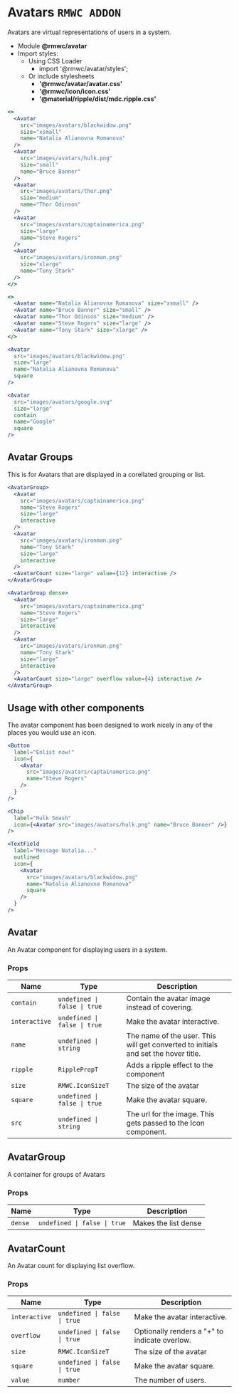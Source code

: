 # Avatars `RMWC ADDON`

Avatars are virtual representations of users in a system.

- Module **@rmwc/avatar**
- Import styles:
  - Using CSS Loader
    - import '@rmwc/avatar/styles';
  - Or include stylesheets
    - **'@rmwc/avatar/avatar.css'**
    - **'@rmwc/icon/icon.css'**
    - **'@material/ripple/dist/mdc.ripple.css'**


```jsx
<>
  <Avatar
    src="images/avatars/blackwidow.png"
    size="xsmall"
    name="Natalia Alianovna Romanova"
  />
  <Avatar
    src="images/avatars/hulk.png"
    size="small"
    name="Bruce Banner"
  />
  <Avatar
    src="images/avatars/thor.png"
    size="medium"
    name="Thor Odinson"
  />
  <Avatar
    src="images/avatars/captainamerica.png"
    size="large"
    name="Steve Rogers"
  />
  <Avatar
    src="images/avatars/ironman.png"
    size="xlarge"
    name="Tony Stark"
  />
</>
```

```jsx
<>
  <Avatar name="Natalia Alianovna Romanova" size="xsmall" />
  <Avatar name="Bruce Banner" size="small" />
  <Avatar name="Thor Odinson" size="medium" />
  <Avatar name="Steve Rogers" size="large" />
  <Avatar name="Tony Stark" size="xlarge" />
</>
```

```jsx
<Avatar
  src="images/avatars/blackwidow.png"
  size="large"
  name="Natalia Alianovna Romanova"
  square
/>
```

```jsx
<Avatar
  src="images/avatars/google.svg"
  size="large"
  contain
  name="Google"
  square
/>
```

## Avatar Groups

This is for Avatars that are displayed in a corellated grouping or list.

```jsx
<AvatarGroup>
  <Avatar
    src="images/avatars/captainamerica.png"
    name="Steve Rogers"
    size="large"
    interactive
  />
  <Avatar
    src="images/avatars/ironman.png"
    name="Tony Stark"
    size="large"
    interactive
  />
  <AvatarCount size="large" value={12} interactive />
</AvatarGroup>
```

```jsx
<AvatarGroup dense>
  <Avatar
    src="images/avatars/captainamerica.png"
    name="Steve Rogers"
    size="large"
    interactive
  />
  <Avatar
    src="images/avatars/ironman.png"
    name="Tony Stark"
    size="large"
    interactive
  />
  <AvatarCount size="large" overflow value={4} interactive />
</AvatarGroup>
```

## Usage with other components

The avatar component has been designed to work nicely in any of the places you would use an icon.

```jsx
<Button
  label="Enlist now!"
  icon={
    <Avatar
      src="images/avatars/captainamerica.png"
      name="Steve Rogers"
    />
  }
/>
```

```jsx
<Chip
  label="Hulk Smash"
  icon={<Avatar src="images/avatars/hulk.png" name="Bruce Banner" />}
/>
```

```jsx
<TextField
  label="Message Natalia..."
  outlined
  icon={
    <Avatar
      src="images/avatars/blackwidow.png"
      name="Natalia Alianovna Romanova"
      square
    />
  }
/>
```

## Avatar
An Avatar component for displaying users in a system.

### Props

| Name | Type | Description |
|------|------|-------------|
| `contain` | `undefined \| false \| true` | Contain the avatar image instead of covering. |
| `interactive` | `undefined \| false \| true` | Make the avatar interactive. |
| `name` | `undefined \| string` | The name of the user. This will get converted to initials and set the hover title. |
| `ripple` | `RipplePropT` | Adds a ripple effect to the component |
| `size` | `RMWC.IconSizeT` | The size of the avatar |
| `square` | `undefined \| false \| true` | Make the avatar square. |
| `src` | `undefined \| string` | The url for the image. This gets passed to the Icon component. |


## AvatarGroup
A container for groups of Avatars

### Props

| Name | Type | Description |
|------|------|-------------|
| `dense` | `undefined \| false \| true` | Makes the list dense |


## AvatarCount
An Avatar count for displaying list overflow.

### Props

| Name | Type | Description |
|------|------|-------------|
| `interactive` | `undefined \| false \| true` | Make the avatar interactive. |
| `overflow` | `undefined \| false \| true` | Optionally renders a "+" to indicate overlow. |
| `size` | `RMWC.IconSizeT` | The size of the avatar |
| `square` | `undefined \| false \| true` | Make the avatar square. |
| `value` | `number` | The number of users. |


